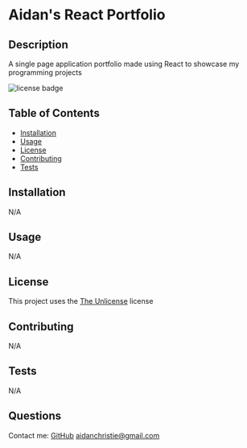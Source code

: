 # Aidan's React Portfolio

  ## Description
  A single page application portfolio made using React to showcase my programming projects

  ![license badge](https://img.shields.io/badge/license-The%20Unlicense-green)  

  ## Table of Contents

  - [Installation](#installation)
  - [Usage](#usage)
  - [License](#license)
  - [Contributing](#contributing)
  - [Tests](#tests)

  ## Installation
  N/A

  ## Usage
  N/A

  ## License
  This project uses the [The Unlicense](https://choosealicense.com/licenses/unlicense/) license

  ## Contributing
  N/A

  ## Tests
  N/A
  
  ## Questions
  Contact me:
  [GitHub](https://github.com/owlbag)
  [aidanchristie@gmail.com](mailto:aidanchristie@gmail.com)
  